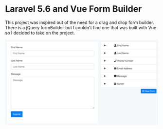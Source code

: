 <h1>Laravel 5.6 and Vue Form Builder</h1>
<p>This project was inspired out of the need for a drag and drop form builder. There is a jQuery formBuilder but I couldn't find one that was built with Vue so I decided to take on the project.</p>
<img src="public/images/formBuilder.png">